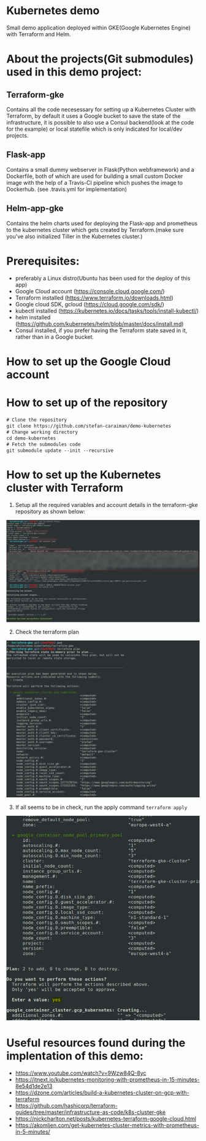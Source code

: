 # Kubernetes demo

Small demo application deployed within GKE(Google Kubernetes Engine) with Terraform and Helm.

# About the projects(Git submodules) used in this demo project:

## Terraform-gke

Contains all the code necesessary for setting up a Kubernetes Cluster with Terraform, by default it uses a Google bucket to save the state of the infrastructure, it is possible to also use a Consul backend(look at the code for the example) or local statefile which is only indicated for local/dev projects.

## Flask-app

Contains a small dummy webserver in Flask(Python webframework) and a Dockerfile, both of which are used for building a small custom Docker image with the help of a Travis-CI pipeline which pushes the image to Dockerhub. (see .travis.yml for implementation)

## Helm-app-gke

Contains the helm charts used for deploying the Flask-app and prometheus to the kubernetes cluster which gets created by Terraform.(make sure you've also initialized Tiller in the Kubernetes cluster.)


# Prerequisites:

* preferably a Linux distro(Ubuntu has been used for the deploy of this app)
* Google Cloud account (https://console.cloud.google.com/)
* Terraform installed (https://www.terraform.io/downloads.html)
* Google cloud SDK, gcloud (https://cloud.google.com/sdk/)
* kubectl installed (https://kubernetes.io/docs/tasks/tools/install-kubectl/)
* helm installed (https://github.com/kubernetes/helm/blob/master/docs/install.md)
* Consul installed, if you prefer having the Terraform state saved in it, rather than in a Google bucket.

# How to set up the Google Cloud account

# How to set up of the repository

```
# Clone the repository
git clone https://github.com/stefan-caraiman/demo-kubernetes
# Change working directory
cd demo-kubernetes
# Fetch the submodules code
git submodule update --init --recursive
```

# How to set up the Kubernetes cluster with Terraform

1. Setup all the required variables and account details in the terraform-gke repository as shown below:

![](./images/terraform-1.png)

2. Check the terraform plan

![](./images/terraform-plan.png)

3. If all seems to be in check, run the apply command ```terraform apply```

![](./images/terraform-apply.png)

# Useful resources found during the implentation of this demo:

* https://www.youtube.com/watch?v=9Wzw84Q-8yc
* https://itnext.io/kubernetes-monitoring-with-prometheus-in-15-minutes-8e54d1de2e13
* https://dzone.com/articles/build-a-kubernetes-cluster-on-gcp-with-terraform
* https://github.com/hashicorp/terraform-guides/tree/master/infrastructure-as-code/k8s-cluster-gke
* https://nickcharlton.net/posts/kubernetes-terraform-google-cloud.html
* https://akomljen.com/get-kubernetes-cluster-metrics-with-prometheus-in-5-minutes/